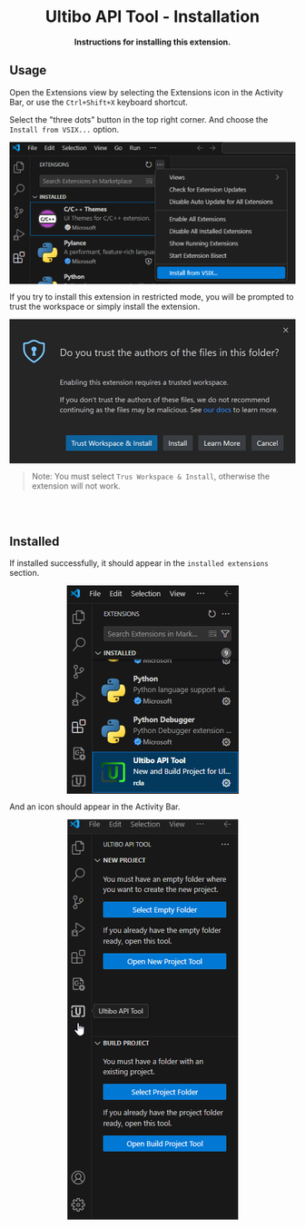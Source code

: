 <h1 align="center">Ultibo API Tool - Installation</h1>
<p align="center"><strong>Instructions for installing this extension.</strong></p>

## Usage

Open the Extensions view by selecting the Extensions icon in the Activity Bar, or use the `Ctrl+Shift+X` keyboard shortcut.

Select the "three dots" button in the top right corner. And choose the `Install from VSIX...` option.

<p align="center">
    <img align="center" src="img/Install-from-VSIX.png" width="auto" alt="Install from VSIX">
</p>

If you try to install this extension in restricted mode, you will be prompted to trust the workspace or simply install the extension.

<p align="center">
    <img align="center" src="img/workspace-trust-install-extension.png" width="auto" alt="Install Trust">
</p>

> Note: You must select `Trus Workspace & Install`, otherwise the extension will not work.

<br></br>

## Installed

If installed successfully, it should appear in the `installed extensions` section.

<p align="center">
    <img align="center" src="img/ExtenInstalled.png" width="auto" alt="Installed ext">
</p>

And an icon should appear in the Activity Bar.
<p align="center">
    <img align="center" src="img/FinishInstall.png" width="auto" alt="FinishInstall">
</p>
